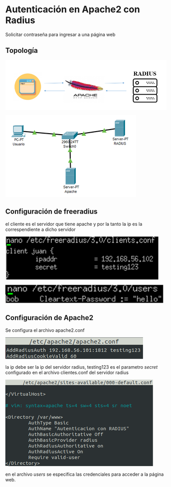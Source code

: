 # Autenticación en Apache2 con Radius

Solicitar contraseña para ingresar a una página web

## Topología

[![config](https://github.com/jfernandomarquez/Radius-Apache2/blob/master/topologia.radius.PNG)](https://jfernandomarquez.blogspot.com/) 

[![config](https://github.com/jfernandomarquez/Radius-Apache2/blob/master/topologia2-%20apache.PNG)](https://jfernandomarquez.blogspot.com/)

## Configuración de freeradius

el cliente es el servidor que tiene apache y por la tanto la ip es la correspendiente a dicho servidor

[![config](https://github.com/jfernandomarquez/Radius-Apache2/blob/master/clients-conf.PNG)](https://jfernandomarquez.blogspot.com/) 

[![config](https://github.com/jfernandomarquez/Radius-Apache2/blob/master/users.PNG)](https://jfernandomarquez.blogspot.com/) 

## Configuración de Apache2

Se configura el archivo apache2.conf

[![config](https://github.com/jfernandomarquez/Radius-Apache2/blob/master/apache2-conf.PNG)](https://jfernandomarquez.blogspot.com/) 

la ip debe ser la ip del servidor radius, testing123 es el parametro *secret* configurado en el archivo clientes.conf del servidor radius

[![config](https://github.com/jfernandomarquez/Radius-Apache2/blob/master/00-default-conf.PNG)](https://jfernandomarquez.blogspot.com/) 

en el archivo *users* se especifica las credenciales para acceder a la página web. 




